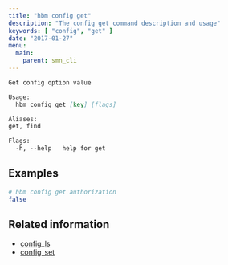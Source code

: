 ```yaml
---
title: "hbm config get"
description: "The config get command description and usage"
keywords: [ "config", "get" ]
date: "2017-01-27"
menu:
  main:
    parent: smn_cli
---
```


```markdown
Get config option value

Usage:
  hbm config get [key] [flags]

Aliases:
get, find

Flags:
  -h, --help   help for get
```

## Examples

```bash
# hbm config get authorization
false
```

## Related information

* [config_ls](config_ls.md)
* [config_set](config_set.md)
